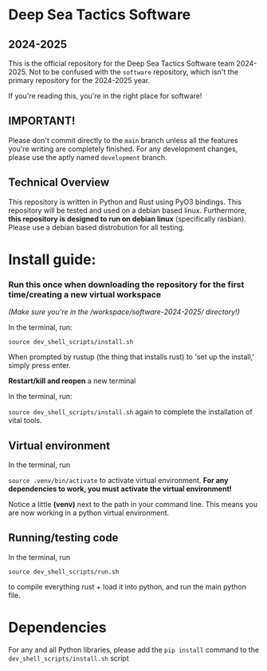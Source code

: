 # Deep Sea Tactics Software
## 2024-2025

This is the official repository for the Deep Sea Tactics Software team 2024-2025. Not to be confused with the `software` repository, which isn't the primary repository for the 2024-2025 year.

If you're reading this, you're in the right place for software!

## IMPORTANT!

Please don't commit directly to the `main` branch unless all the features you're writing are completely finished. For any development changes, please use the aptly named `development` branch.

## Technical Overview

This repository is written in Python and Rust using PyO3 bindings. This repository will be tested and used on a debian based linux. Furthermore, **this repository is designed to run on debian linux** (specifically rasbian). Please use a debian based distrobution for all testing.

# Install guide:
### Run this once when downloading the repository for the first time/creating a new virtual workspace

*(Make sure you're in the /workspace/software-2024-2025/ directory!)*

In the terminal, run:

`source dev_shell_scripts/install.sh`

When prompted by rustup (the thing that installs rust) to 'set up the install,' simply press enter.

**Restart/kill and reopen** a new terminal

In the terminal, run:

`source dev_shell_scripts/install.sh` again to complete the installation of vital tools.

## Virtual environment

In the terminal, run

`source .venv/bin/activate` to activate virtual environment. **For any dependencies to work, you must activate the virtual environment!**

Notice a little **(venv)** next to the path in your command line. This means you are now working in a python virtual environment.

## Running/testing code

In the terminal, run

`source dev_shell_scripts/run.sh`

to compile everything rust + load it into python, and run the main python file.

# Dependencies

For any and all Python libraries, please add the `pip install` command to the `dev_shell_scripts/install.sh` script